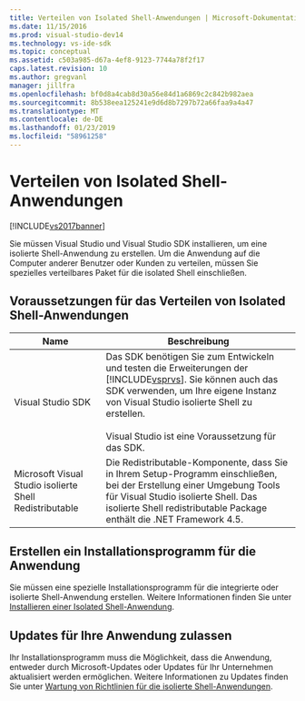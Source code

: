 ```yaml
---
title: Verteilen von Isolated Shell-Anwendungen | Microsoft-Dokumentation
ms.date: 11/15/2016
ms.prod: visual-studio-dev14
ms.technology: vs-ide-sdk
ms.topic: conceptual
ms.assetid: c503a985-d67a-4ef8-9123-7744a78f2f17
caps.latest.revision: 10
ms.author: gregvanl
manager: jillfra
ms.openlocfilehash: bf0d8a4cab8d30a56e84d1a6869c2c842b982aea
ms.sourcegitcommit: 8b538eea125241e9d6d8b7297b72a66faa9a4a47
ms.translationtype: MT
ms.contentlocale: de-DE
ms.lasthandoff: 01/23/2019
ms.locfileid: "58961258"
---
```

# <a name="distributing-isolated-shell-applications"></a>Verteilen von Isolated Shell-Anwendungen
[!INCLUDE[vs2017banner](../includes/vs2017banner.md)]

Sie müssen Visual Studio und Visual Studio SDK installieren, um eine isolierte Shell-Anwendung zu erstellen. Um die Anwendung auf die Computer anderer Benutzer oder Kunden zu verteilen, müssen Sie spezielles verteilbares Paket für die isolated Shell einschließen.  
  
## <a name="prerequisites-for-distributing-isolated-shell-applications"></a>Voraussetzungen für das Verteilen von Isolated Shell-Anwendungen  
  
|Name|Beschreibung|  
|----------|-----------------|  
|Visual Studio SDK|Das SDK benötigen Sie zum Entwickeln und testen die Erweiterungen der [!INCLUDE[vsprvs](../includes/vsprvs-md.md)]. Sie können auch das SDK verwenden, um Ihre eigene Instanz von Visual Studio isolierte Shell zu erstellen.<br /><br /> Visual Studio ist eine Voraussetzung für das SDK.|  
|Microsoft Visual Studio isolierte Shell Redistributable|Die Redistributable-Komponente, dass Sie in Ihrem Setup-Programm einschließen, bei der Erstellung einer Umgebung Tools für Visual Studio isolierte Shell. Das isolierte Shell redistributable Package enthält die .NET Framework 4.5.|  
  
## <a name="creating-an-installation-program-for-the-application"></a>Erstellen ein Installationsprogramm für die Anwendung  
 Sie müssen eine spezielle Installationsprogramm für die integrierte oder isolierte Shell-Anwendung erstellen. Weitere Informationen finden Sie unter [Installieren einer Isolated Shell-Anwendung](../extensibility/installing-an-isolated-shell-application.md).  
  
## <a name="allowing-for-updates-to-your-application"></a>Updates für Ihre Anwendung zulassen  
 Ihr Installationsprogramm muss die Möglichkeit, dass die Anwendung, entweder durch Microsoft-Updates oder Updates für Ihr Unternehmen aktualisiert werden ermöglichen. Weitere Informationen zu Updates finden Sie unter [Wartung von Richtlinien für die isolierte Shell-Anwendungen](../extensibility/servicing-guidelines-for-isolated-shell-applications.md).
